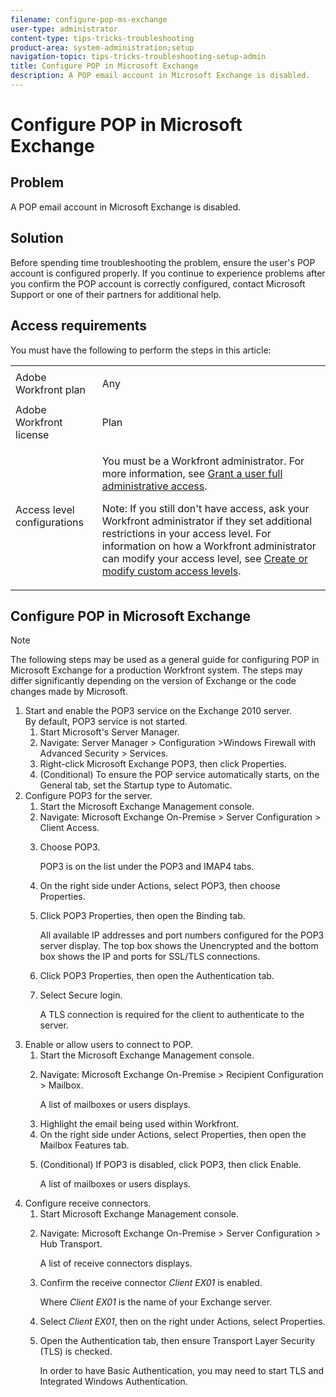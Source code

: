 ```yaml
---
filename: configure-pop-ms-exchange
user-type: administrator
content-type: tips-tricks-troubleshooting
product-area: system-administration;setup
navigation-topic: tips-tricks-troubleshooting-setup-admin
title: Configure POP in Microsoft Exchange
description: A POP email account in Microsoft Exchange is disabled.
---
```


# Configure POP in Microsoft Exchange

## Problem

A POP email account in Microsoft Exchange is disabled.

## Solution

Before spending time troubleshooting the problem, ensure the user's POP account is configured properly. If you continue to experience problems after you confirm the POP account is correctly configured, contact Microsoft Support or one of their partners for additional help.

<!--
For instructions on integrating a POP account in Adobe Workfront, see .
-->

## Access requirements

You must have the following to perform the steps in this article:

<table cellspacing="0"> 
 <col> 
 <col> 
 <tbody> 
  <tr> 
   <td role="rowheader">Adobe Workfront plan</td> 
   <td> <p>Any</p> </td> 
  </tr> 
  <tr> 
   <td role="rowheader">Adobe Workfront license</td> 
   <td> <p>Plan </p> </td> 
  </tr> 
  <tr> 
   <td role="rowheader">Access level configurations</td> 
   <td> <p>You must be a Workfront administrator. For more information, see <a href="../../administration-and-setup/add-users/configure-and-grant-access/grant-a-user-full-administrative-access.md" class="MCXref xref">Grant a user full administrative access</a>.</p> <p>Note: If you still don't have access, ask your Workfront administrator if they set additional restrictions in your access level. For information on how a Workfront administrator can modify your access level, see <a href="../../administration-and-setup/add-users/configure-and-grant-access/create-modify-access-levels.md" class="MCXref xref">Create or modify custom access levels</a>.</p> </td> 
  </tr> 
 </tbody> 
</table>

## Configure POP in Microsoft Exchange

>[!NOTE]
>
>The following steps may be used as a general guide for configuring POP in Microsoft Exchange for a production Workfront system. The steps may differ significantly depending on the version of Exchange or the code changes made by Microsoft.

<ol> 
 <li value="1">Start and enable the POP3 service on the Exchange 2010 server. <br><note type="note">
    By default, POP3 service is not started.
  </note>
  <ol>
   <li value="1">Start Microsoft's Server Manager.</li>
   <li value="2">Navigate:&nbsp;<span class="bold">Server Manager</span> > <span class="bold">Configuration</span> ><span class="bold">Windows Firewall with Advanced Security</span> > <span class="bold">Services.</span></li>
   <li value="3">Right-click <span class="bold">Microsoft Exchange POP3</span>, then click&nbsp;<span class="bold">Properties</span>.</li>
   <li value="4">(Conditional) To ensure the POP service automatically starts, on the <span class="bold">General</span> tab, set the <span class="bold">Startup</span> type to Automatic<span class="bold">.</span></li>
  </ol></li> 
 <li value="2">Configure POP3 for the server.<br>
  <ol>
   <li value="1">Start the Microsoft Exchange Management console.</li>
   <li value="2">Navigate: Microsoft <span class="bold">Exchange On-Premise</span> > <span class="bold">Server Configuration</span> > <span class="bold">Client Access</span>.</li>
   <li value="3"><p>Choose&nbsp;<span class="bold">POP3.</span></p><p>POP3 is on the list under the POP3 and IMAP4 tabs.<br></p></li>
   <li value="4">On&nbsp;the right side under <span class="bold">Actions,</span> select&nbsp;<span class="bold">POP3</span>, then choose <span class="bold">Properties</span>.</li>
   <li value="5"><p>Click&nbsp;<span class="bold">POP3 Properties</span>, then open the <span class="bold">Binding</span> tab.</p><p>All available IP addresses and port numbers configured for the POP3 server display. The top box shows the Unencrypted and the bottom box shows the IP and ports for SSL/TLS connections.</p></li>
   <li value="6">Click <span class="bold">POP3 Properties</span>, then open the <span class="bold">Authentication</span> tab.</li>
   <li value="7"><p><span class="bold">Select Secure</span> login.</p><p>A TLS connection is required for the client to authenticate to the server.</p></li>
  </ol></li> 
 <li value="3">Enable or allow users to connect to POP.<br>
  <ol>
   <li value="1">Start the Microsoft&nbsp;Exchange&nbsp;Management console.</li>
   <li value="2"><p>Navigate: Microsoft <span class="bold">Exchange On-Premise</span> > <span class="bold">Recipient Configuration</span> > <span class="bold">Mailbox.</span></p><p>A list of mailboxes or users displays.</p></li>
   <li value="3">Highlight the email being used within Workfront.</li>
   <li value="4">On the right side under <span class="bold">Actions</span>, select <span class="bold">Properties</span>, then open the <span class="bold">Mailbox Features</span> tab.</li>
   <li value="5"><p>(Conditional) If POP3 is disabled, click <span class="bold">POP3</span>, then click <span class="bold">Enable</span>.</p><p>A list of mailboxes or users displays.</p></li>
  </ol></li> 
 <li value="4">Configure receive connectors.<br>
  <ol>
   <li value="1">Start Microsoft Exchange&nbsp;Management console.</li>
   <li value="2"><p>Navigate: Microsoft <span class="bold">Exchange On-Premise</span> > <span class="bold">Server Configuration</span> > <span class="bold">Hub Transport.</span></p><p>A list of receive connectors displays.</p></li>
   <li value="3"><p>Confirm the receive connector <em>Client</em> <em>EX01</em> is enabled.</p><p>Where <em>Client</em>&nbsp;<em>EX01</em> is the name of your Exchange server.</p></li>
   <li value="4">Select&nbsp;<em>Client EX01</em>, then on the right under <span class="bold">Actions</span>, select <span class="bold">Properties.</span></li>
   <li value="5"><p>Open the <span class="bold">Authentication</span> tab, then ensure <span class="bold">Transport Layer Security (TLS)</span> is checked.</p><note type="note">
      In order to have Basic Authentication, you may need to start TLS and Integrated Windows Authentication.
    </note></li>
  </ol></li> 
</ol>

